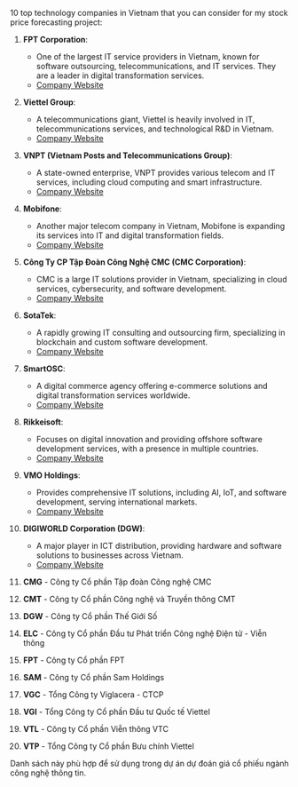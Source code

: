 10 top technology companies in Vietnam that you can consider for my stock price forecasting project:

1. **FPT Corporation**:
   - One of the largest IT service providers in Vietnam, known for software outsourcing, telecommunications, and IT services. They are a leader in digital transformation services.
   - [Company Website](https://www.fpt.com.vn/en)

2. **Viettel Group**:
   - A telecommunications giant, Viettel is heavily involved in IT, telecommunications services, and technological R&D in Vietnam.
   - [Company Website](https://viettel.com.vn)

3. **VNPT (Vietnam Posts and Telecommunications Group)**:
   - A state-owned enterprise, VNPT provides various telecom and IT services, including cloud computing and smart infrastructure.
   - [Company Website](https://vnpt.vn/en)

4. **Mobifone**:
   - Another major telecom company in Vietnam, Mobifone is expanding its services into IT and digital transformation fields.
   - [Company Website](https://www.mobifone.vn)

5. **Công Ty CP Tập Đoàn Công Nghệ CMC (CMC Corporation)**:
   - CMC is a large IT solutions provider in Vietnam, specializing in cloud services, cybersecurity, and software development.
   - [Company Website](https://cmc.com.vn)

6. **SotaTek**:
   - A rapidly growing IT consulting and outsourcing firm, specializing in blockchain and custom software development.
   - [Company Website](https://www.sotatek.com)

7. **SmartOSC**:
   - A digital commerce agency offering e-commerce solutions and digital transformation services worldwide.
   - [Company Website](https://www.smartosc.com)

8. **Rikkeisoft**:
   - Focuses on digital innovation and providing offshore software development services, with a presence in multiple countries.
   - [Company Website](https://rikkeisoft.com)

9. **VMO Holdings**:
   - Provides comprehensive IT solutions, including AI, IoT, and software development, serving international markets.
   - [Company Website](https://www.vmogroup.com)

10. **DIGIWORLD Corporation (DGW)**:
    - A major player in ICT distribution, providing hardware and software solutions to businesses across Vietnam.
    - [Company Website](https://www.digiworld.com.vn)



1. **CMG** - Công ty Cổ phần Tập đoàn Công nghệ CMC  
2. **CMT** - Công ty Cổ phần Công nghệ và Truyền thông CMT  
3. **DGW** - Công ty Cổ phần Thế Giới Số  
4. **ELC** - Công ty Cổ phần Đầu tư Phát triển Công nghệ Điện tử - Viễn thông  
5. **FPT** - Công ty Cổ phần FPT  
6. **SAM** - Công ty Cổ phần Sam Holdings  
7. **VGC** - Tổng Công ty Viglacera - CTCP  
8. **VGI** - Tổng Công ty Cổ phần Đầu tư Quốc tế Viettel  
9. **VTL** - Công ty Cổ phần Viễn thông VTC  
10. **VTP** - Tổng Công ty Cổ phần Bưu chính Viettel  

Danh sách này phù hợp để sử dụng trong dự án dự đoán giá cổ phiếu ngành công nghệ thông tin.